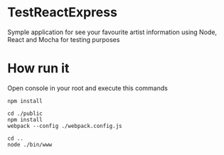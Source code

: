 # TestReactExpress

Symple application for see your favourite artist information using Node, React and Mocha for testing purposes

# How run it

Open console in your root and execute this commands 

```Batchfile
npm install 

cd ./public
npm install 
webpack --config ./webpack.config.js

cd .. 
node ./bin/www
```

